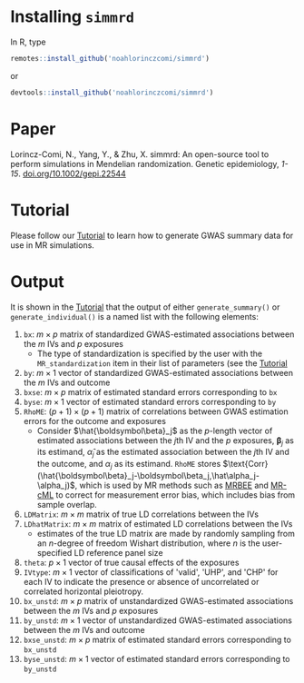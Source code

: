 # Installing `simmrd`
In R, type
```R
remotes::install_github('noahlorinczcomi/simmrd')
```
or
```R
devtools::install_github('noahlorinczcomi/simmrd')
```
# Paper
Lorincz-Comi, N., Yang, Y., & Zhu, X. simmrd: An open-source tool to perform simulations in Mendelian randomization. Genetic epidemiology, _1-15_. [doi.org/10.1002/gepi.22544](https://doi.org/10.1002/gepi.22544)
# Tutorial
Please follow our [Tutorial](https://github.com/noahlorinczcomi/simmrd/wiki/Tutorial) to learn how to generate GWAS summary data for use in MR simulations.
# Output
It is shown in the [Tutorial](https://github.com/noahlorinczcomi/simmrd/wiki/Tutorial) that the output of either `generate_summary()` or `generate_individual()` is a named list with the following elements:
1. `bx`: $m\times p$ matrix of standardized GWAS-estimated associations between the $m$ IVs and $p$ exposures 
   - The type of standardization is specified by the user with the `MR_standardization` item in their list of parameters (see the [Tutorial](https://github.com/noahlorinczcomi/simmrd/wiki/Tutorial)
2. `by`: $m\times 1$ vector of standardized GWAS-estimated associations between the $m$ IVs and outcome
3. `bxse`: $m\times p$ matrix of estimated standard errors corresponding to `bx`
4. `byse`: $m\times 1$ vector of estimated standard errors corresponding to `by`
5. `RhoME`: $(p+1)\times (p+1)$ matrix of correlations between GWAS estimation errors for the outcome and exposures
   - Consider $\hat{\boldsymbol\beta}_j$ as the $p$-length vector of estimated associations between the *j*th IV and the $p$ exposures, $\boldsymbol\beta_j$ as its estimand, $\hat\alpha_j$ as the estimated association between the *j*th IV and the outcome, and $\alpha_j$ as its estimand. `RhoME` stores $\text{Corr}(\hat{\boldsymbol\beta}_j-\boldsymbol\beta_j,\hat\alpha_j-\alpha_j)$, which is used by MR methods such as [MRBEE](https://doi.org/10.1101/2023.01.10.523480) and [MR-cML](https://doi.org/10.1016/j.ajhg.2023.02.014) to correct for measurement error bias, which includes bias from sample overlap.
6. `LDMatrix`: $m\times m$ matrix of true LD correlations between the IVs
7. `LDhatMatrix`: $m\times m$ matrix of estimated LD correlations between the IVs
   - estimates of the true LD matrix are made by randomly sampling from an *n*-degree of freedom Wishart distribution, where *n* is the user-specified LD reference panel size
8. `theta`: $p\times 1$ vector of true causal effects of the exposures
9. `IVtype`: $m\times 1$ vector of classifications of 'valid', 'UHP', and 'CHP' for each IV to indicate the presence or absence of uncorrelated or correlated horizontal pleiotropy.
10. `bx_unstd`: $m\times p$ matrix of unstandardized GWAS-estimated associations between the $m$ IVs and $p$ exposures
11. `by_unstd`: $m\times 1$ vector of unstandardized GWAS-estimated associations between the $m$ IVs and outcome
12. `bxse_unstd`: $m\times p$ matrix of estimated standard errors corresponding to `bx_unstd`
13. `byse_unstd`: $m\times 1$ vector of estimated standard errors corresponding to `by_unstd`
<!--
15. `true_variance_explained`: scalar value representing the true outcome variance explained by the causal effects of the exposures
    - When the user elects to use `generate_summary()` to generate their data, this value is calculated as `true_variance_explained`$:=\rho^2_{\alpha|\beta}=\boldsymbol\theta^\top(\mathbf{B}^\top\mathbf{R}\mathbf{B}+\boldsymbol\Sigma_\varepsilon)\boldsymbol\theta$, where $\mathbf{x}=\mathbf{B}^\top\mathbf{g}+\boldsymbol\varepsilon$, $\mathbf{g}$ is a vector of causal exposure SNP genotypes, $\mathbf{R}=\text{Cov}(\mathbf{g})$, and $\boldsymbol\Sigma_\varepsilon=\text{Cov}(\boldsymbol\epsilon
-->
